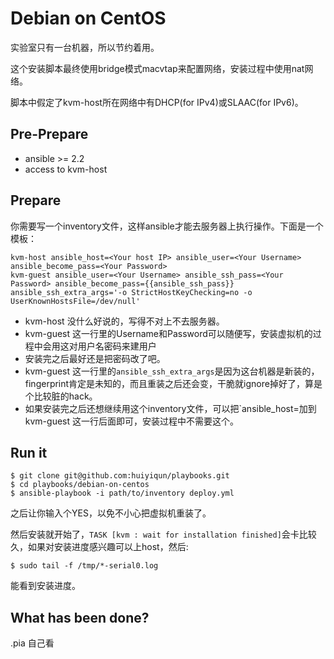 Debian on CentOS
================

实验室只有一台机器，所以节约着用。

这个安装脚本最终使用bridge模式macvtap来配置网络，安装过程中使用nat网络。

脚本中假定了kvm-host所在网络中有DHCP(for IPv4)或SLAAC(for IPv6)。

Pre-Prepare
-----------

* ansible >= 2.2
* access to kvm-host

Prepare
-------

你需要写一个inventory文件，这样ansible才能去服务器上执行操作。下面是一个模板：

```
kvm-host ansible_host=<Your host IP> ansible_user=<Your Username> ansible_become_pass=<Your Password>
kvm-guest ansible_user=<Your Username> ansible_ssh_pass=<Your Password> ansible_become_pass={{ansible_ssh_pass}} ansible_ssh_extra_args='-o StrictHostKeyChecking=no -o UserKnownHostsFile=/dev/null'
```

* kvm-host 没什么好说的，写得不对上不去服务器。
* kvm-guest 这一行里的Username和Password可以随便写，安装虚拟机的过程中会用这对用户名密码来建用户
* 安装完之后最好还是把密码改了吧。
* kvm-guest 这一行里的`ansible_ssh_extra_args`是因为这台机器是新装的，fingerprint肯定是未知的，而且重装之后还会变，干脆就ignore掉好了，算是个比较脏的hack。
* 如果安装完之后还想继续用这个inventory文件，可以把`ansible_host=<Your guest IP>加到 kvm-guest 这一行后面即可，安装过程中不需要这个。

Run it
------

```
$ git clone git@github.com:huiyiqun/playbooks.git
$ cd playbooks/debian-on-centos
$ ansible-playbook -i path/to/inventory deploy.yml
```

之后让你输入个YES，以免不小心把虚拟机重装了。

然后安装就开始了，`TASK [kvm : wait for installation finished]`会卡比较久，如果对安装进度感兴趣可以上host，然后:

```
$ sudo tail -f /tmp/*-serial0.log
```

能看到安装进度。

What has been done?
-------------------

.pia 自己看
